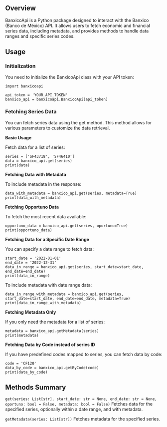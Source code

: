 ## Overview

BanxicoApi is a Python package designed to interact with the Banxico (Banco de México) API. It allows users to fetch economic and financial series data, including metadata, and provides methods to handle data ranges and specific series codes.


## Usage

### Initialization

You need to initialize the BanxicoApi class with your API token:

```
import banxicoapi

api_token = 'YOUR_API_TOKEN'
banxico_api = banxicoapi.BanxicoApi(api_token)
```

### Fetching Series Data

You can fetch series data using the get method. This method allows for various parameters to customize the data retrieval.

**Basic Usage**

Fetch data for a list of series:

```
series = ['SF43718', 'SF46410']
data = banxico_api.get(series)
print(data)
```

**Fetching Data with Metadata**

To include metadata in the response:

```
data_with_metadata = banxico_api.get(series, metadata=True)
print(data_with_metadata)
```

**Fetching Opportuno Data**

To fetch the most recent data available:

```
opportuno_data = banxico_api.get(series, oportuno=True)
print(opportuno_data)
```

**Fetching Data for a Specific Date Range**

You can specify a date range to fetch data:

```
start_date = '2022-01-01'
end_date = '2022-12-31'
data_in_range = banxico_api.get(series, start_date=start_date, end_date=end_date)
print(data_in_range)
```

To include metadata with date range data:

```
data_in_range_with_metadata = banxico_api.get(series, start_date=start_date, end_date=end_date, metadata=True)
print(data_in_range_with_metadata)
```

**Fetching Metadata Only**

If you only need the metadata for a list of series:

```
metadata = banxico_api.getMetadata(series)
print(metadata)
```

**Fetching Data by Code instead of series ID**

If you have predefined codes mapped to series, you can fetch data by code:

```
code = 'CF120'
data_by_code = banxico_api.getByCode(code)
print(data_by_code)
```


## Methods Summary

`get(series: List[str], start_date: str = None, end_date: str = None, oportuno: bool = False, metadata: bool = False)` 
Fetches data for the specified series, optionally within a date range, and with metadata.

`getMetadata(series: List[str])` 
Fetches metadata for the specified series.